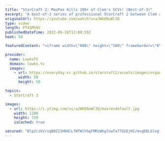```yaml
---
title: "StarCraft 2: MaxPax Kills 100+ of Clem's SCVs! (Best-of-3)"
excerpt: "A best-of-3 series of professional StarCraft 2 between Clem and MaxPax. In this series of Terran versus Protoss we have a variety of strategies being played as both progamers try to outsmart each other.   Support my work on Patreon: https://www.patreon.com/lowkotv Become a YouTube member: https://lowko.tv/join"
originalUrl: https://youtube.com/watch?v=aJWkENuWl3Q
type: video
length: PT41M59S
publishedDateTime: 2022-05-26T12:00:55Z
heat: 54

featuredContent: "<iframe width=\"800\" height=\"500\" frameborder=\"0\" src=\"https://www.youtube.com/embed/aJWkENuWl3Q\" allow=\"accelerometer; autoplay; encrypted-media; gyroscope; picture-in-picture\" allowfullscreen></iframe>"

provider:
  name: LowkoTV
  domain: lowko.tv
  images:
    - url: https://everyday-cc.github.io/starcraft2/assets/images/organizations/lowko.tv-50x50.jpg
      width: 50
      height: 50

topics:
  - StarCraft 2

images:
  - url: https://i.ytimg.com/vi/aJWkENuWl3Q/maxresdefault.jpg
    width: 1280
    height: 720
    isCached: true

secured: "Blp2czkV/vgBBII3HbNlLfWTWlhSgFMMzWhg7owTa77QI6jHI/mvgD8LGleg1BNhoH5WBGW2JxcCBAX4y+iNR7BKoNUdPbL9n8hnLyjIOkXDD2haPNFo1iNgP0IC8t9haKbbRPal47cpbiu82F/SPfqmcrYK1xa6F03fRh2dkQ359FZIYBqEr2CJEeEumcT4yOnRF6gZ+JYzJkisGrF6mC8uCMYBnDmC5a5Vp1gfnS1PL84fRq3U4re3ziEu3wv4B7OMopMBnI3TfmrYJjTnneNKc6BuF2uflndlnFb6n4KAF+ZAZED5WdazUbyWN7FF94zn+hnS5+vYaUA8/Q/Y7YDKS1hFSkS5MYvsG74DtQDhaAJ/S5AibX8yiCjAQjUjBhmuzDJRIkFYEDete1nQARoSXJD7RQ3LjU+o2nSfVpqaVPTB92KY0XeVtwqxPJ9E;hEL7gIyPeNLPL2VTjC9F0w=="
---
```


